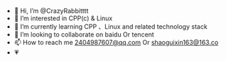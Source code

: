 - 👋 Hi, I’m @CrazyRabbitttt
- 👀 I’m interested in CPP(c) & Linux
- 🌱 I’m currently learning CPP 、Linux and related technology stack
- 💞️ I’m looking to collaborate on baidu Or tencent
- 📫 How to reach me 2404987607@qq.com Or shaoguixin163@163.co
- 💗

<!---
CrazyRabbitttt/CrazyRabbitttt is a ✨ special ✨ repository because its `README.md` (this file) appears on your GitHub profile.
You can click the Preview link to take a look at your changes.
--->
